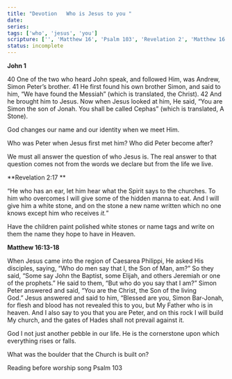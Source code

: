 ```yaml
---
title: "Devotion   Who is Jesus to you "
date: 
series: 
tags: ['who', 'jesus', 'you']
scripture: ['', 'Matthew 16', 'Psalm 103', 'Revelation 2', 'Matthew 16:13-18', 'John 1']
status: incomplete
---
```


**John 1**

40 One of the two who heard John speak, and followed Him, was Andrew, Simon Peter’s brother. 41 He first found his own brother Simon, and said to him, “We have found the Messiah” (which is translated, the Christ). 42 And he brought him to Jesus. Now when Jesus looked at him, He said, “You are Simon the son of Jonah. You shall be called Cephas” (which is translated, A Stone).

God changes our name and our identity when we meet Him.

Who was Peter when Jesus first met him? Who did Peter become after?

We must all answer the question of who Jesus is. The real answer to that question comes not from the words we declare but from the life we live.

**Revelation 2:17 **

“He who has an ear, let him hear what the Spirit says to the churches. To him who overcomes I will give some of the hidden manna to eat. And I will give him a white stone, and on the stone a new name written which no one knows except him who receives *it.*”

Have the children paint polished white stones or name tags and write on them the name they hope to have in Heaven.

**Matthew 16:13-18**

When Jesus came into the region of Caesarea Philippi, He asked His disciples, saying, “Who do men say that I, the Son of Man, am?” So they said, “Some say John the Baptist, some Elijah, and others Jeremiah or one of the prophets.” He said to them, “But who do you say that I am?” Simon Peter answered and said, “You are the Christ, the Son of the living God.” Jesus answered and said to him, “Blessed are you, Simon Bar-Jonah, for flesh and blood has not revealed this to you, but My Father who is in heaven. And I also say to you that you are Peter, and on this rock I will build My church, and the gates of Hades shall not prevail against it.

God I not just another pebble in our life. He is the cornerstone upon which everything rises or falls.

What was the boulder that the Church is built on?

Reading before worship song Psalm 103